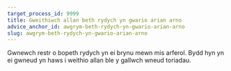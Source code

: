 ```yaml
---
target_process_id: 9999
title: Gweithiwch allan beth rydych yn gwario arian arno
advice_anchor_id: awgrym-beth-rydych-yn-gwario-arian-arno
slug: awgrym-beth-rydych-yn-gwario-arian-arno
---
```


Gwnewch restr o bopeth rydych yn ei brynu mewn mis arferol. Bydd hyn yn ei gwneud yn haws i weithio allan ble y gallwch wneud toriadau.
